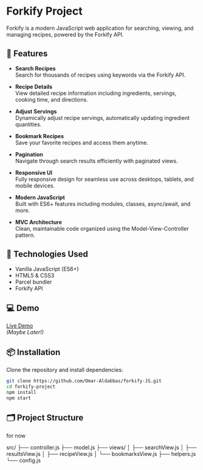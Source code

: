 # Forkify Project

Forkify is a modern JavaScript web application for searching, viewing, and managing recipes, powered by the Forkify API.

## 🚀 Features

- **Search Recipes**  
  Search for thousands of recipes using keywords via the Forkify API.

- **Recipe Details**  
  View detailed recipe information including ingredients, servings, cooking time, and directions.

- **Adjust Servings**  
  Dynamically adjust recipe servings, automatically updating ingredient quantities.

- **Bookmark Recipes**  
  Save your favorite recipes and access them anytime.

- **Pagination**  
  Navigate through search results efficiently with paginated views.

- **Responsive UI**  
  Fully responsive design for seamless use across desktops, tablets, and mobile devices.

- **Modern JavaScript**  
  Built with ES6+ features including modules, classes, async/await, and more.

- **MVC Architecture**  
  Clean, maintainable code organized using the Model-View-Controller pattern.

## 🔧 Technologies Used

- Vanilla JavaScript (ES6+)
- HTML5 & CSS3
- Parcel bundler
- Forkify API

## 💻 Demo

[Live Demo](#)  
*(Maybe Later!)*

## 📦 Installation

Clone the repository and install dependencies:

```bash
git clone https://github.com/Omar-Aldabbas/forkify-JS.git
cd forkify-project
npm install
npm start
```

## 🗂️ Project Structure 
for now

src/
  ├── controller.js
  ├── model.js
  ├── views/
  │     ├── searchView.js
  │     ├── resultsView.js
  │     ├── recipeView.js
  │     └── bookmarksView.js
  ├── helpers.js
  └── config.js
